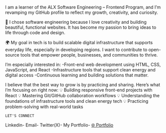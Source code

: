 I am a learner of the ALX Software Engineering – Frontend Program, and I’m revamping my GitHub profile to reflect my growth, creativity, and curiosity.

🎨 I chose software engineering because I love creativity and building beautiful, functional websites. It has become my passion to bring ideas to life through code and design.

🌍 My goal in tech is to build scalable digital infrastructure that supports everyday life, especially in developing regions. I want to contribute to open-source tools that empower people, businesses, and communities to thrive.

I’m especially interested in:
-Front-end web development using HTML, CSS, JavaScript, and React
-Infrastructure tools that support clean energy and digital access
-Continuous learning and building solutions that matter.

I believe that the best way to grow is by practicing and sharing. Here’s what I’m focusing on right now:
💡 Building responsive front-end projects with React
💡 Mastering Git/GitHub collaboration workflows
💡 Understanding the foundations of infrastructure tools and clean energy tech
💡 Practicing problem-solving with real-world tasks

    LET'S CONNECT
Linkedin- <a href="https://www.linkedin.com/in/delight.chinecherem/" target="_blank">
</a>
 Email- <a href="mailto:dlghtchinecherem@gmail.com" target="_blank">
</a>
 Twitter(X)- <a href="https://twitter.com/dee_webtech" target="_blank">
</a>
 My Portfolio- <a href="https://sites.google.com/view/del-dee/home" target="_blank">🌐 Portfolio</a>

